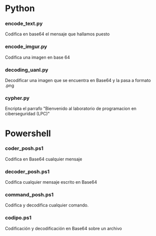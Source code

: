 # Python
### encode_text.py
Codifica en base64 el mensaje que hallamos puesto

### encode_imgur.py
Codifica una imagen en base 64

### decoding_uanl.py
Decodificar una imagen que se encuentra en Base64 y la pasa a formato .png


### cypher.py
Encripta el parrafo "Bienvenido al laboratorio de programacion en ciberseguridad (LPC)" 


# Powershell

### coder_posh.ps1
Codifica en Base64 cualquier mensaje

### decoder_posh.ps1
Codifica cualquier mensaje escrito en Base64

### command_posh.ps1
Codifica y decodifica cualquier comando.

### codipo.ps1
Codificación y decodificación en Base64 sobre un archivo

